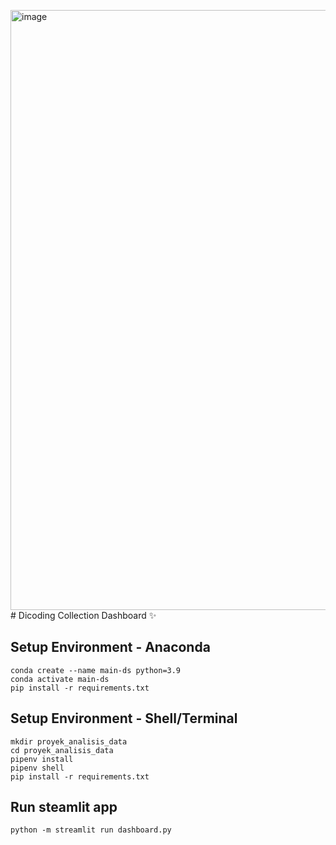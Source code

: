 <img width="960" alt="image" src="https://github.com/user-attachments/assets/306c581e-5ee7-49bf-b8df-fa5de2a2051c" /># Dicoding Collection Dashboard ✨

## Setup Environment - Anaconda
```
conda create --name main-ds python=3.9
conda activate main-ds
pip install -r requirements.txt
```

## Setup Environment - Shell/Terminal
```
mkdir proyek_analisis_data
cd proyek_analisis_data
pipenv install
pipenv shell
pip install -r requirements.txt
```

## Run steamlit app
```
python -m streamlit run dashboard.py
```

